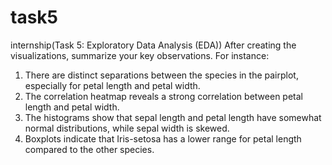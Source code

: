 # task5
internship(Task 5: Exploratory Data Analysis (EDA))
After creating the visualizations, summarize your key observations. For instance:
1. There are distinct separations between the species in the pairplot, especially for petal length and petal width.
2. The correlation heatmap reveals a strong correlation between petal length and petal width.
3. The histograms show that sepal length and petal length have somewhat normal distributions, while sepal width is skewed.
4. Boxplots indicate that Iris-setosa has a lower range for petal length compared to the other species.
